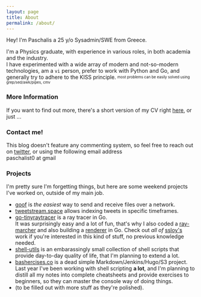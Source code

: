```yaml
---
layout: page
title: About
permalink: /about/
---
```



Hey! I'm Paschalis a 25 y/o Sysadmin/SWE from Greece.

I'm a Physics graduate, with experience in various roles, in both academia and the industry.    
I have experimented with a wide array of modern and not-so-modern technologies, am a `vi` person, prefer to work with Python and Go, and generally try to adhere to the KISS principle. <sup><sub>most problems can be easily solved using grep/sed/awk/pipes, cmv</sub></sup>

### More Information
If you want to find out more, there's a short version of my CV right [here](https://github.com/tpaschalis/tpaschalis.github.io/blob/master/TsiliasCVShort.pdf), or just ...

### Contact me!
This blog doesn't feature any commenting system, so feel free to reach out on [twitter](http://twitter.com/tpaschalis_), or using the following email address    
paschalist0 at gmail


### Projects
I'm pretty sure I'm forgetting things, but here are some weekend projects I've worked on, outside of my main job.

* [goof](https://github.com/tpaschalis/goof) is *the easiest* way to send and receive files over a network.  
* [tweetstream.space](http://tweetstream.space/) allows indexing tweets in specific timeframes.
* [go-tinyraytracer](https://github.com/tpaschalis/go-tinyraytracer) is a ray tracer in Go.    
It was surprisingly easy and a lot of fun, that's why I also coded a [ray-marcher](https://github.com/tpaschalis/go-tinykaboom) and also building a [renderer](https://github.com/tpaschalis/go-tinyrenderer) in Go. Check out *all of* [ssloy's](https://github.com/ssloy) work if you're interested in this kind of stuff, no previous knowledge needed.
* [shell-utils](https://github.com/tpaschalis/shell-utils) is an embarassingly small collection of shell scripts that provide day-to-day quality of life, that I'm planning to extend a lot.
* [bashercises.co](http://bashercises.co/) is a dead simple Markdown/Jenkins/Hugo/S3 project. Last year I've been working with shell scripting **a lot**, and I'm planning to distill all my notes into complete cheatsheets and provide exercises to beginners, so they can master the console way of doing things.
* (to be filled out with more stuff as they're polished).
